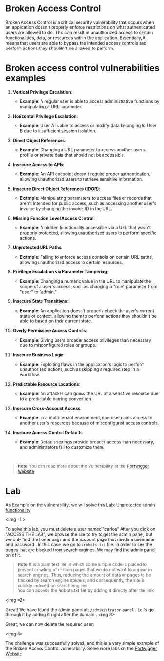 # Broken Access Control

Broken Access Control is a critical security vulnerability that occurs when an application doesn't properly enforce restrictions on what authenticated users are allowed to do. This can result in unauthorized access to certain functionalities, data, or resources within the application. Essentially, it means that users are able to bypass the intended access controls and perform actions they shouldn't be allowed to perform.



#  Broken access control vulnerabilities examples

1. **Vertical Privilege Escalation**:
   - **Example**: A regular user is able to access administrative functions by manipulating a URL parameter.

2. **Horizontal Privilege Escalation**:
   - **Example**: User A is able to access or modify data belonging to User B due to insufficient session isolation.

3. **Direct Object References**:
   - **Example**: Changing a URL parameter to access another user's profile or private data that should not be accessible.

4. **Insecure Access to APIs**:
   - **Example**: An API endpoint doesn't require proper authentication, allowing unauthorized users to retrieve sensitive information.

5. **Insecure Direct Object References (IDOR)**:
   - **Example**: Manipulating parameters to access files or records that aren't intended for public access, such as accessing another user's invoice by changing the invoice ID in the URL.

6. **Missing Function Level Access Control**:
   - **Example**: A hidden functionality accessible via a URL that wasn't properly protected, allowing unauthorized users to perform specific actions.

7. **Unprotected URL Paths**:
   - **Example**: Failing to enforce access controls on certain URL paths, allowing unauthorized access to certain resources.

8. **Privilege Escalation via Parameter Tampering**:
   - **Example**: Changing a numeric value in the URL to manipulate the scope of a user's access, such as changing a "role" parameter from "user" to "admin."

9. **Insecure State Transitions**:
   - **Example**: An application doesn't properly check the user's current state or context, allowing them to perform actions they shouldn't be able to based on their current state.

10. **Overly Permissive Access Controls**:
    - **Example**: Giving users broader access privileges than necessary due to misconfigured roles or groups.

11. **Insecure Business Logic**:
    - **Example**: Exploiting flaws in the application's logic to perform unauthorized actions, such as skipping a required step in a workflow.

12. **Predictable Resource Locations**:
    - **Example**: An attacker can guess the URL of a sensitive resource due to a predictable naming convention.

13. **Insecure Cross-Account Access**:
    - **Example**: In a multi-tenant environment, one user gains access to another user's resources because of misconfigured access controls.

14. **Insecure Access Control Defaults**:
    - **Example**: Default settings provide broader access than necessary, and administrators fail to customize them.

<br/>

> **Note**
You can read more about the vulnerability at the [Portwigger Website](https://portswigger.net/web-security/access-control#:~:text=Broken%20access%20control%20vulnerabilities%20exist,to%20be%20able%20to%20access.)

# Lab

As Example on the vulnerability, we will solve this Lab: [Unprotected admin functionality](https://portswigger.net/web-security/access-control/lab-unprotected-admin-functionality)

<img =1 >

To solve this lab, you must delete a user named "carlos"
After you click on "ACCESS THE LAB", we browse the site to try to get the admin panel, but we only find the home page and the account page that needs a username and password .
In this case, we go to ``/robots.txt`` file. in order to see the pages that are blocked from search engines. We may find the admin panel on of it. <br>
> **Note**
 It is a plain text file in which some simple code is placed to prevent crawling of certain pages that we do not want to appear in search engines. Thus, reducing the amount of data or pages to be tracked by search engine spiders, and consequently, the site is quickly indexed on search engines. <br/> You can access the /robots.txt file by adding it directly after the link


<img =2>

Great! We have found the admin panel at: ``/administrator-panel`` . Let's go through it by adding it right after the domain .
<img 3>


Great, we can now delete the required user.
 
 <img 4>
 
The challenge was successfully solved, and this is a very simple example of the Broken Access Control vulnerability. Solve more labs on the [Portwigger Website](https://portswigger.net/web-security/all-labs#access-control-vulnerabilities)










































